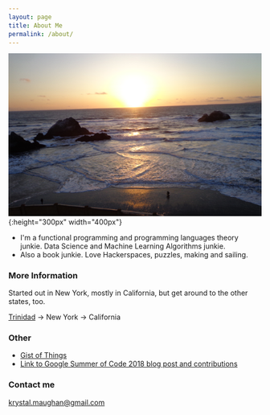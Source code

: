 ```yaml
---
layout: page
title: About Me
permalink: /about/
---
```

![beach](/images/beach.png){:height="300px" width="400px"}






- I'm a functional programming and programming languages theory junkie. Data Science and Machine Learning Algorithms junkie.
- Also a book junkie. Love Hackerspaces, puzzles, making and sailing. 





### More Information

Started out in New York, mostly in California, but get around to the other states, too.


[Trinidad](https://en.wikipedia.org/wiki/Trinidad_and_Tobago) -> New York -> California

### Other 

- [Gist of Things](https://github.com/kammitama5/kammitama5.github.io/blob/master/images/KM_Resume_7.pdf)
- [Link to Google Summer of Code 2018 blog post and contributions](https://medium.com/@krystal.maughan/breaking-the-space-time-barrier-with-haskell-time-traveling-and-debugging-in-codeworld-a-google-e87894dd43d7)

### Contact me

[krystal.maughan@gmail.com](mailto:email@domain.com)
